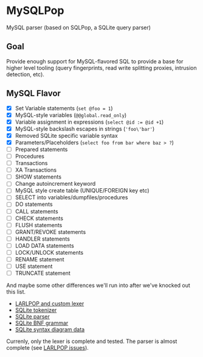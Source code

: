 # MySQLPop


MySQL parser (based on SQLPop, a SQLite query parser)

## Goal

Provide enough support for MySQL-flavored SQL to provide a base for higher level tooling (query fingerprints, read write splitting proxies, intrusion detection, etc).

## MySQL Flavor

- [x] Set Variable statements (`set @foo = 1`)
- [x] MySQL-style variables (`@@global.read_only`)
- [x] Variable assignment in expressions (`select @id := @id +1`)
- [x] MySQL-style backslash escapes in strings (`'foo\'bar'`)
- [x] Removed SQLite specific variable syntax
- [x] Parameters/Placeholders (`select foo from bar where baz > ?`)
- [ ] Prepared statements
- [ ] Procedures
- [ ] Transactions
- [ ] XA Transactions
- [ ] SHOW statements
- [ ] Change autoincrement keyword
- [ ] MySQL style create table (UNIQUE/FOREIGN key etc)
- [ ] SELECT into variables/dumpfiles/procedures
- [ ] DO statements
- [ ] CALL statements
- [ ] CHECK statements
- [ ] FLUSH statements
- [ ] GRANT/REVOKE statements
- [ ] HANDLER statements
- [ ] LOAD DATA statements
- [ ] LOCK/UNLOCK statements
- [ ] RENAME statement
- [ ] USE statement
- [ ] TRUNCATE statement

And maybe some other differences we'll run into after we've knocked out this list.

* [LARLPOP and custom lexer](https://github.com/nikomatsakis/lalrpop/issues/39)
* [SQLite tokenizer](http://www.sqlite.org/src/artifact?ci=trunk&filename=src/tokenize.c)
* [SQLite parser](http://www.sqlite.org/src/artifact?ci=trunk&filename=src/parse.y)
* [SQLite BNF grammar](http://www.sqlite.org/docsrc/doc/trunk/art/syntax/all-bnf.html)
* [SQLite syntax diagram data](http://www.sqlite.org/docsrc/doc/tip/art/syntax/bubble-generator-data.tcl?mimetype=text/plain)

Currenly, only the lexer is complete and tested.
The parser is almost complete (see [LARLPOP issues](https://github.com/nikomatsakis/lalrpop/issues/156)).
